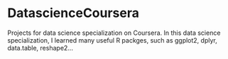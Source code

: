 # DatascienceCoursera
Projects for data science specialization on Coursera. In this data science specialization, I learned many useful R packges, such as ggplot2, dplyr, data.table, reshape2...
